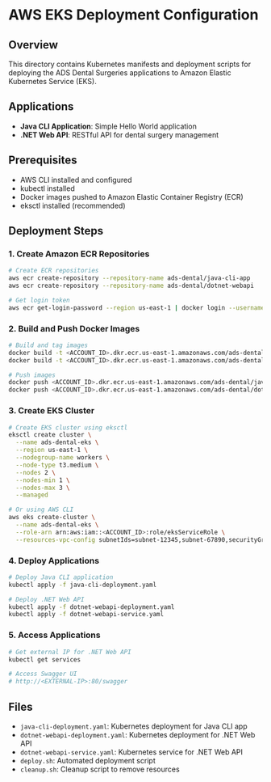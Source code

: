 # AWS EKS Deployment Configuration

## Overview
This directory contains Kubernetes manifests and deployment scripts for deploying the ADS Dental Surgeries applications to Amazon Elastic Kubernetes Service (EKS).

## Applications
- **Java CLI Application**: Simple Hello World application
- **.NET Web API**: RESTful API for dental surgery management

## Prerequisites
- AWS CLI installed and configured
- kubectl installed
- Docker images pushed to Amazon Elastic Container Registry (ECR)
- eksctl installed (recommended)

## Deployment Steps

### 1. Create Amazon ECR Repositories
```bash
# Create ECR repositories
aws ecr create-repository --repository-name ads-dental/java-cli-app
aws ecr create-repository --repository-name ads-dental/dotnet-webapi

# Get login token
aws ecr get-login-password --region us-east-1 | docker login --username AWS --password-stdin <ACCOUNT_ID>.dkr.ecr.us-east-1.amazonaws.com
```

### 2. Build and Push Docker Images
```bash
# Build and tag images
docker build -t <ACCOUNT_ID>.dkr.ecr.us-east-1.amazonaws.com/ads-dental/java-cli-app:latest ./JavaCLIApp
docker build -t <ACCOUNT_ID>.dkr.ecr.us-east-1.amazonaws.com/ads-dental/dotnet-webapi:latest ./DotNetWebAPI

# Push images
docker push <ACCOUNT_ID>.dkr.ecr.us-east-1.amazonaws.com/ads-dental/java-cli-app:latest
docker push <ACCOUNT_ID>.dkr.ecr.us-east-1.amazonaws.com/ads-dental/dotnet-webapi:latest
```

### 3. Create EKS Cluster
```bash
# Create EKS cluster using eksctl
eksctl create cluster \
  --name ads-dental-eks \
  --region us-east-1 \
  --nodegroup-name workers \
  --node-type t3.medium \
  --nodes 2 \
  --nodes-min 1 \
  --nodes-max 3 \
  --managed

# Or using AWS CLI
aws eks create-cluster \
  --name ads-dental-eks \
  --role-arn arn:aws:iam::<ACCOUNT_ID>:role/eksServiceRole \
  --resources-vpc-config subnetIds=subnet-12345,subnet-67890,securityGroupIds=sg-12345
```

### 4. Deploy Applications
```bash
# Deploy Java CLI application
kubectl apply -f java-cli-deployment.yaml

# Deploy .NET Web API
kubectl apply -f dotnet-webapi-deployment.yaml
kubectl apply -f dotnet-webapi-service.yaml
```

### 5. Access Applications
```bash
# Get external IP for .NET Web API
kubectl get services

# Access Swagger UI
# http://<EXTERNAL-IP>:80/swagger
```

## Files
- `java-cli-deployment.yaml`: Kubernetes deployment for Java CLI app
- `dotnet-webapi-deployment.yaml`: Kubernetes deployment for .NET Web API
- `dotnet-webapi-service.yaml`: Kubernetes service for .NET Web API
- `deploy.sh`: Automated deployment script
- `cleanup.sh`: Cleanup script to remove resources
